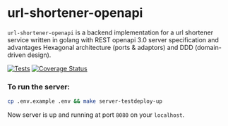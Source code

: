# url-shortener-openapi

`url-shortener-openapi` is a backend implementation for a url shortener service written in golang with REST openapi 3.0 server specification and advantages Hexagonal architecture (ports & adaptors) and DDD (domain-driven design).

[![Tests](https://github.com/aria3ppp/url-shortener-openapi/actions/workflows/tests.yml/badge.svg)](https://github.com/aria3ppp/url-shortener-openapi/actions/workflows/tests.yml)
[![Coverage Status](https://coveralls.io/repos/github/aria3ppp/url-shortener-openapi/badge.svg?branch=master)](https://coveralls.io/github/aria3ppp/url-shortener-openapi?branch=master)

### To run the server:

```bash
cp .env.example .env && make server-testdeploy-up
```

Now server is up and running at port `8080` on your `localhost`.
